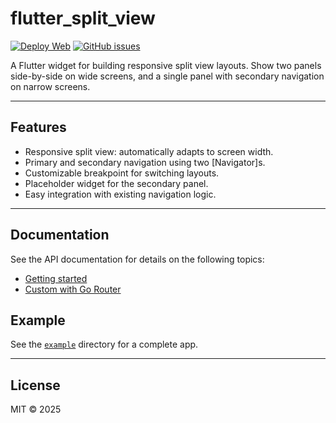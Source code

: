 # flutter_split_view

[![Deploy Web](https://github.com/dyno-nexsoft/flutter_split_view/actions/workflows/deploy_web.yml/badge.svg)](https://github.com/dyno-nexsoft/flutter_split_view/actions/workflows/deploy_web.yml)
[![GitHub issues](https://img.shields.io/github/issues/dyno-nexsoft/flutter_split_view.svg)](https://github.com/dyno-nexsoft/flutter_split_view/issues)

A Flutter widget for building responsive split view layouts. Show two panels side-by-side on wide screens, and a single panel with secondary navigation on narrow screens.

---

## Features

- Responsive split view: automatically adapts to screen width.
- Primary and secondary navigation using two [Navigator]s.
- Customizable breakpoint for switching layouts.
- Placeholder widget for the secondary panel.
- Easy integration with existing navigation logic.

---

## Documentation

See the API documentation for details on the following topics:

- [Getting started](doc/get-started.md)
- [Custom with Go Router](example/lib/main_with_go_router.dart#L6)

## Example

See the [`example`](example) directory for a complete app.

---

## License

MIT © 2025
